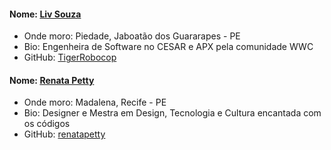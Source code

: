 #### Nome: [Liv Souza](https://github.com/TigerRobocop/)
- Onde moro: Piedade, Jaboatão dos Guararapes - PE
- Bio: Engenheira de Software no CESAR e APX pela comunidade WWC
- GitHub: [TigerRobocop](https://github.com/TigerRobocop/)

#### Nome: [Renata Petty](https://github.com/renatapetty/)
- Onde moro: Madalena, Recife - PE
- Bio: Designer e Mestra em Design, Tecnologia e Cultura encantada com os códigos
- GitHub: [renatapetty](https://github.com/renata/)
